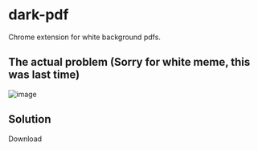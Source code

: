 # dark-pdf
Chrome extension for white background pdfs.

## The actual problem (Sorry for white meme, this was last time)
![image](https://user-images.githubusercontent.com/58127640/172258790-7d692682-5e08-4e92-8cee-3893bfba98dc.png)

## Solution
Download
